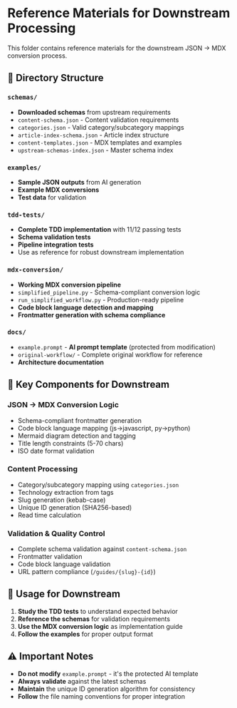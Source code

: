 # Reference Materials for Downstream Processing

This folder contains reference materials for the downstream JSON → MDX conversion process.

## 📁 Directory Structure

### `schemas/`
- **Downloaded schemas** from upstream requirements
- `content-schema.json` - Content validation requirements
- `categories.json` - Valid category/subcategory mappings
- `article-index-schema.json` - Article index structure
- `content-templates.json` - MDX templates and examples
- `upstream-schemas-index.json` - Master schema index

### `examples/`
- **Sample JSON outputs** from AI generation
- **Example MDX conversions**
- **Test data** for validation

### `tdd-tests/`
- **Complete TDD implementation** with 11/12 passing tests
- **Schema validation tests**
- **Pipeline integration tests**
- Use as reference for robust downstream implementation

### `mdx-conversion/`
- **Working MDX conversion pipeline** 
- `simplified_pipeline.py` - Schema-compliant conversion logic
- `run_simplified_workflow.py` - Production-ready pipeline
- **Code block language detection and mapping**
- **Frontmatter generation with schema compliance**

### `docs/`
- `example.prompt` - **AI prompt template** (protected from modification)
- `original-workflow/` - Complete original workflow for reference
- **Architecture documentation**

## 🎯 Key Components for Downstream

### **JSON → MDX Conversion Logic**
- Schema-compliant frontmatter generation
- Code block language mapping (js→javascript, py→python)
- Mermaid diagram detection and tagging
- Title length constraints (5-70 chars)
- ISO date format validation

### **Content Processing**
- Category/subcategory mapping using `categories.json`
- Technology extraction from tags
- Slug generation (kebab-case)
- Unique ID generation (SHA256-based)
- Read time calculation

### **Validation & Quality Control**
- Complete schema validation against `content-schema.json`
- Frontmatter validation
- Code block language validation
- URL pattern compliance (`/guides/{slug}-{id}`)

## 🚀 Usage for Downstream

1. **Study the TDD tests** to understand expected behavior
2. **Reference the schemas** for validation requirements
3. **Use the MDX conversion logic** as implementation guide
4. **Follow the examples** for proper output format

## ⚠️ Important Notes

- **Do not modify** `example.prompt` - it's the protected AI template
- **Always validate** against the latest schemas
- **Maintain** the unique ID generation algorithm for consistency
- **Follow** the file naming conventions for proper integration